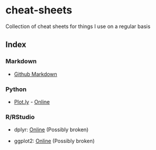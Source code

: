 # cheat-sheets
Collection of cheat sheets for things I use on a regular basis

## Index

### Markdown
- [Github Markdown](https://guides.github.com/pdfs/markdown-cheatsheet-online.pdf)

### Python
- [Plot.ly](https://plot.ly/) -
[Online](https://images.plot.ly/plotly-documentation/images/python_cheat_sheet.pdf)

### R/RStudio
- dplyr: 
[Online](https://www.rstudio.com/wp-content/uploads/2015/02/data-wrangling-cheatsheet.pdf) (Possibly broken)

- ggplot2: 
[Online](https://www.rstudio.com/wp-content/uploads/2015/03/ggplot2-cheatsheet.pdf) (Possibly broken)
